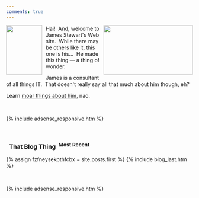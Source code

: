 ```yaml
---
comments: true
---
```


<!--sse-->
<!--email_off-->
<div class="h-card" style="display: none;">
  <a class="u-email" href="mailto:james.stewart@forces.army" rel="me" target="_blank">james.stewart@forces.army</a>
  <a
    class="u-impp" href="xmpp:james.stewart@forces.army?omemo-sid-319927269=1c7a66ee6b31782aeeda16d3cb1928fb9fa08413475d2dead3e7eec47c6cd551" rel="me"
    target="_blank>
    james.stewart@forces.army
  </a>
  <a class="u-key" href="https://keybase.io/stew721/pgp_keys.asc?fingerprint=614fff680e92bae869c878e361bca817affa1f1d" rel="me" target="_blank">
    614FFF680E92BAE869C878E361BCA817AFFA1F1D
  </a>
  <a class="u-url" href="{{ site.url }}" rel="me">{{ site.url }}</a>
  <img alt="James Stewart" class="u-logo u-photo" height="960" src="{{ site.uri.assets }}/naked/images/JWDS_960x960.jpg" style="border: 0px;" width="960" />
  <p class="dt-bday">
    19781107
  </p>
  <p class="h-adr p-adr">
    PO Box <span class="p-post-office-box">51042</span><br />
    <span class="p-extended-address">Elm PO</span><br />
    <span class="p-locality">Sudbury</span>, <abbr class="p-region" title="Ontario">ON</abbr>&nbsp; <span class="p-postal-code">P3C 1T0</span><br />
    <abbr class="p-country-name" title="Canada">CA</abbr>
  </p>
  <p class="h-geo p-geo">
    <data class="p-longitude" value="46.49">46&deg; 29' 24&quot; N</data>, <data class="p-latitude" value="-81.01">81&deg; 0' 36&quot; W</data>
    (<data class="p-altitude" value="347.5">1,140.1 ft.</data>)
  </p>
  <p class="p-additional-name">
    William Dean
  </p>
  <p class="p-family-name">
    Stewart
  </p>
  <p class="p-gender-identity">
    Alpha Male
  </p>
  <p class="p-given-name">
    James
  </p>
  <p class="p-honorific-prefix">
    Mr.
  </p>
  <p class="p-name">
    James Stewart
  </p>
  <p class="p-sex">
    M
  </p>
  <p class="p-tel">
    +17055621887
  </p>
</div>
<!--/email_off-->
<!--/sse-->
<img
  alt="" height="133" src="{{ site.uri.assets }}/naked/images/punisher_097x133.png" style="border: 0px; float: left; margin-bottom: 10px; margin-right: 10px;"
  width="97" />
<a href="{{ site.url }}/freelance" rel="me" title="">
  <img
    alt="" height="133" src="{{ site.uri.assets }}/naked/images/web-site_241x133.png" style="border: 0px; float: right; margin-bottom: 10px; margin-left: 10px;"
    width="241" />
</a>
<p>
  Hai!&nbsp; And, welcome to James Stewart's Web site.&nbsp; While there may be others like it, this one is his&hellip;&nbsp; He made this thing &#8212; a thing
  of wonder.
</p>
<p>
  James is a consultant of all things IT.&nbsp; That doesn't really say all that much about him though, eh?
</p>
<p>
  Learn <a href="{{ site.url }}/about" rel="me" title="">moar things about him</a>, nao.
</p>
<p>
  &nbsp;
</p>
{% include adsense_responsive.htm %}
<p>
  &nbsp;
</p>
<h3 id="that-blog-thing">
  <i aria-hidden="true" class="fa fa-book"></i>&nbsp; That Blog Thing&nbsp; <sup>Most Recent</sup>
</h3>
{% assign fzfneysekpthfcbx = site.posts.first %}
{% include blog_last.htm %}
<p>
  &nbsp;
</p>
{% include adsense_responsive.htm %}
